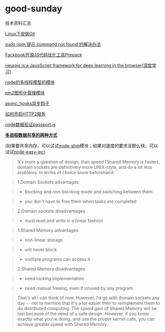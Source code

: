 # good-sunday
技术资料汇总

[Linux下安装Git](http://www.cnblogs.com/zhcncn/p/4030078.html)

[sudo npm 提示 command not found 的解决办法](http://blog.csdn.net/lmmilove/article/details/30066489)

[Fackbook开源JS代码优化工具Prepack](https://github.com/facebook/prepack.git)

[neurojs is a JavaScript framework for deep learning in the browser(深度学习)](https://github.com/janhuenermann/neurojs.git)

[node的多线程模型的模块](https://github.com/xk/node-threads-a-gogo)

[pm2图形化管理模块](https://github.com/Tjatse/pm2-gui)

[async_hooks异步钩子](https://medium.com/the-node-js-collection/async-hooks-in-node-js-illustrated-b7ce1344111f)

[如何开启HTTP2服务](https://dassur.ma/things/h2setup/#servers)

[node数据验证passport.js](http://passportjs.org/docs)

 **[多进程数据共享的两种方式](https://stackoverflow.com/questions/2101671/unix-domain-sockets-vs-shared-memory-mapped-file)**

(如果要共享内存，可以试试[node-shm](https://github.com/supipd/node-shm)模块；如果对速度的要求没那么快，可以试试[node-easy-ipc](https://github.com/oleics/node-easy-ipc))
> It's more a question of design, than speed (Shared Memory is faster), domain sockets are definitively more UNIX-style, and do a lot less problems. In terms of choice know beforehand:

> 1.Domain Sockets advantages

> - blocking and non-blocking mode and switching between them

> - you don't have to free them when tasks are completed

> 2.Domain sockets disadvantages

> - must read and write in a linear fashion

> 1.Shared Memory advantages

> - non-linear storage

> - will never block

> - multiple programs can access it

> 2.Shared Memory disadvantages

> - need locking implementation

> - need manual freeing, even if unused by any program

> That's all I can think of now. However, I'd go with domain sockets any day -- not to mention that it's a lot easier then to reimplement them to do distributed computing. The speed gain of Shared Memory will be lost because of the need of a safe design. However, if you know exactly what you're doing, and use the proper kernel calls, you can achieve greater speed with Shared Memory.